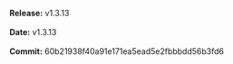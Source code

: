 **Release:** 
v1.3.13
<br><br>**Date:** 
v1.3.13
<br><br>**Commit:** 
60b21938f40a91e171ea5ead5e2fbbbdd56b3fd6
